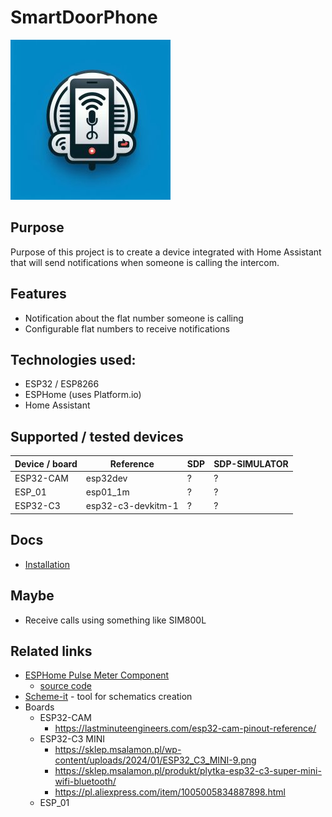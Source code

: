 # SmartDoorPhone

![Image](./docs/img/_e67b7304-4aa4-4d6b-8bc5-cdb299155211.jpg)

## Purpose

Purpose of this project is to create a device integrated with Home Assistant that will send notifications when someone is calling the intercom.

## Features

- Notification about the flat number someone is calling
- Configurable flat numbers to receive notifications

## Technologies used:

- ESP32 / ESP8266 
- ESPHome (uses Platform.io)
- Home Assistant

## Supported / tested devices

| Device / board | Reference          | SDP | SDP-SIMULATOR |
| -------------- | ------------------ | --- | ------------- |
| ESP32-CAM      | esp32dev           | ?   | ?             |
| ESP_01         | esp01_1m           | ?   | ?             |
| ESP32-C3       | esp32-c3-devkitm-1 | ?   | ?             |

## Docs

-  [Installation](./docs/Installation.md)

## Maybe

- Receive calls using something like SIM800L

## Related links

- [ESPHome Pulse Meter Component](https://esphome.io/components/sensor/pulse_meter.html)
  - [source code](https://github.com/esphome/esphome/tree/dev/esphome/components/pulse_meter)
- [Scheme-it](https://www.digikey.pl/en/schemeit/project) - tool for schematics creation
- Boards
  - ESP32-CAM
    - https://lastminuteengineers.com/esp32-cam-pinout-reference/
  - ESP32-C3 MINI
    - https://sklep.msalamon.pl/wp-content/uploads/2024/01/ESP32_C3_MINI-9.png
    - https://sklep.msalamon.pl/produkt/plytka-esp32-c3-super-mini-wifi-bluetooth/
    - https://pl.aliexpress.com/item/1005005834887898.html
  - ESP_01